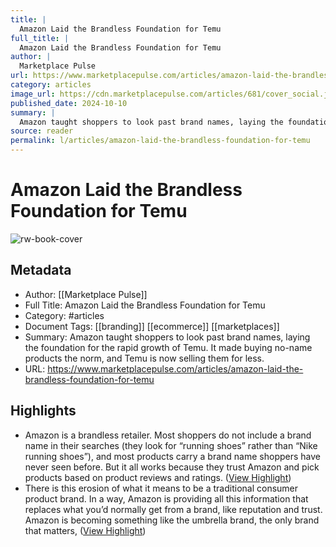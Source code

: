```yaml
---
title: |
  Amazon Laid the Brandless Foundation for Temu
full_title: |
  Amazon Laid the Brandless Foundation for Temu
author: |
  Marketplace Pulse
url: https://www.marketplacepulse.com/articles/amazon-laid-the-brandless-foundation-for-temu
category: articles
image_url: https://cdn.marketplacepulse.com/articles/681/cover_social.jpg
published_date: 2024-10-10
summary: |
  Amazon taught shoppers to look past brand names, laying the foundation for the rapid growth of Temu. It made buying no-name products the norm, and Temu is now selling them for less.
source: reader
permalink: l/articles/amazon-laid-the-brandless-foundation-for-temu
---
```

# Amazon Laid the Brandless Foundation for Temu

![rw-book-cover](https://cdn.marketplacepulse.com/articles/681/cover_social.jpg)

## Metadata
- Author: [[Marketplace Pulse]]
- Full Title: Amazon Laid the Brandless Foundation for Temu
- Category: #articles
- Document Tags: [[branding]] [[ecommerce]] [[marketplaces]] 
- Summary: Amazon taught shoppers to look past brand names, laying the foundation for the rapid growth of Temu. It made buying no-name products the norm, and Temu is now selling them for less.
- URL: https://www.marketplacepulse.com/articles/amazon-laid-the-brandless-foundation-for-temu

## Highlights
- Amazon is a brandless retailer. Most shoppers do not include a brand name in their searches (they look for “running shoes” rather than “Nike running shoes”), and most products carry a brand name shoppers have never seen before. But it all works because they trust Amazon and pick products based on product reviews and ratings. ([View Highlight](https://read.readwise.io/read/01ja52tyjwyx1fwmvtdgwnv559))
- There is this erosion of what it means to be a traditional consumer product brand. In a way, Amazon is providing all this information that replaces what you’d normally get from a brand, like reputation and trust. Amazon is becoming something like the umbrella brand, the only brand that matters, ([View Highlight](https://read.readwise.io/read/01ja52va36ny663z6zgb5nbh4k))


